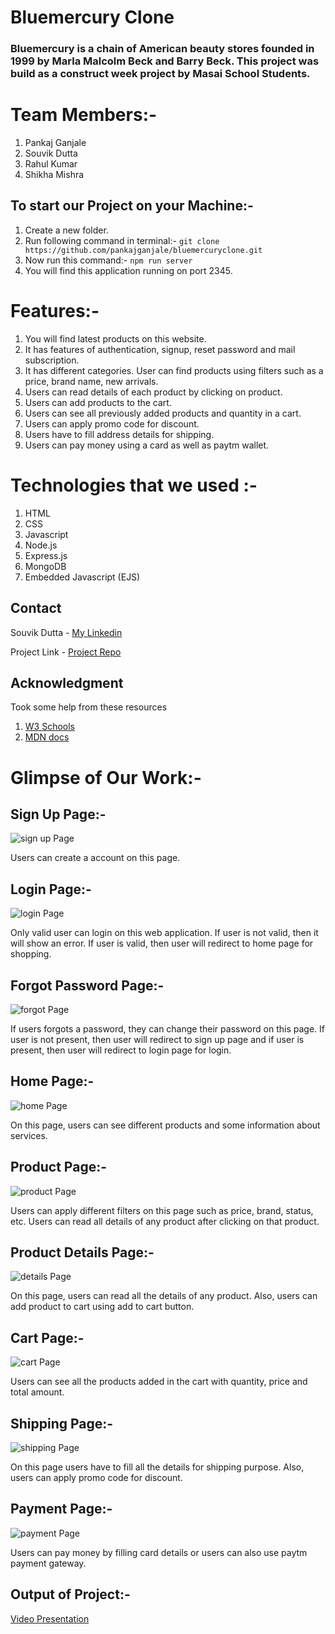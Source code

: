 # Bluemercury Clone

### Bluemercury is a chain of American beauty stores founded in 1999 by Marla Malcolm Beck and Barry Beck. This project was build as a construct week project by Masai School Students.

# Team Members:-
1. Pankaj Ganjale
2. Souvik Dutta
3. Rahul Kumar
4. Shikha Mishra

## To start our Project on your Machine:-
1. Create a new folder.
2. Run following command in terminal:- ```git clone https://github.com/pankajganjale/bluemercuryclone.git```
3. Now run this command:- ```npm run server```
4. You will find this application running on port 2345.

# Features:-
1. You will find latest products on this website.
2. It has features of authentication, signup, reset password and mail subscription.
3. It has different categories. User can find products using filters such as a price, brand name, new arrivals.
4. Users can read details of each product by clicking on product.
5. Users can add products to the cart.
6. Users can see all previously added products and quantity in a cart.
7. Users can apply promo code for discount.
8. Users have to fill address details for shipping.
9. Users can pay money using a card as well as paytm wallet.


# Technologies that we used :-
1. HTML
2. CSS
3. Javascript
4. Node.js
5. Express.js
6. MongoDB
7. Embedded Javascript (EJS)
   
## Contact

Souvik Dutta - [My Linkedin]([https://linkedin.com/in/pankajganjale](https://www.linkedin.com/in/souvik-dutta-0913631a1/))

Project Link - [Project Repo](https://github.com/pankajganjale/bluemercuryclone.git)

## Acknowledgment
Took some help from these resources 
1) [W3 Schools](https://www.w3schools.com)
2) [MDN docs](https://developer.mozilla.org/en-US/)



# Glimpse of Our Work:-

## Sign Up Page:-
![sign up Page](https://github.com/pankajganjale/bluemercuryclone/blob/master/public/img/signup.PNG?raw=true)

Users can create a account on this page.

## Login Page:-
![login Page](https://github.com/pankajganjale/bluemercuryclone/blob/master/public/img/login.PNG?raw=true)

Only valid user can login on this web application. If user is not valid, then it will show an error. If user is valid, then user will redirect to home page for shopping.

## Forgot Password Page:-
![forgot Page](https://github.com/pankajganjale/bluemercuryclone/blob/master/public/img/Forgot.PNG?raw=true)

If users forgots a password, they can change their password on this page. If user is not present, then user will redirect to sign up page and if user is present, then user will redirect to login page for login.

## Home Page:-
![home Page](https://github.com/pankajganjale/bluemercuryclone/blob/master/public/img/home.PNG?raw=true)

On this page, users can see different products and some information about services.

## Product Page:-
![product Page](https://github.com/pankajganjale/bluemercuryclone/blob/master/public/img/product.PNG?raw=true)

Users can apply different filters on this page such as price, brand, status, etc. Users can read all details of any product after clicking on that product.

## Product Details Page:-
![details Page](https://github.com/pankajganjale/bluemercuryclone/blob/master/public/img/details.PNG?raw=true)

On this page, users can read all the details of any product. Also, users can add product to cart using add to cart button.

## Cart Page:-
![cart Page](https://github.com/pankajganjale/bluemercuryclone/blob/master/public/img/cart.PNG?raw=true)

Users can see all the products added in the cart with quantity, price and total amount.

## Shipping Page:-
![shipping Page](https://github.com/pankajganjale/bluemercuryclone/blob/master/public/img/shipping.PNG?raw=true)

On this page users have to fill all the details for shipping purpose. Also, users can apply promo code for discount.

## Payment Page:-
![payment Page](https://github.com/pankajganjale/bluemercuryclone/blob/master/public/img/payment.PNG?raw=true)

Users can pay money by filling card details or users can also use paytm payment gateway.


## Output of Project:- 
[Video Presentation](https://drive.google.com/file/d/1pv5OZXH-SpsIjxmNenWY0Y-yY8un0TVg/view?usp=sharing)

